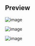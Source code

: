 ## Preview

![image](https://github.com/demd7362/fast-crawler/assets/115058411/c1f77a95-d7bd-48f7-b8d8-be68270a51fc)

![image](https://github.com/demd7362/fast-crawler/assets/115058411/32d38571-6707-4875-a253-f7c5f2cd5bc5)

![image](https://github.com/demd7362/fast-crawler/assets/115058411/7a4a150f-e03d-46cc-9d48-6d9947488f8b)


